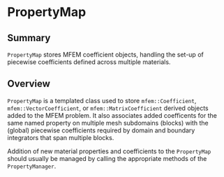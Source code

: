 # PropertyMap

## Summary

`PropertyMap` stores MFEM coefficient objects, handling the set-up of piecewise coefficients defined
across multiple materials.

## Overview

`PropertyMap` is a templated class used to store `mfem::Coefficient`, `mfem::VectorCoefficient`, or
`mfem::MatrixCoefficient` derived objects added to the MFEM problem. It also associates added
coefficents for the same named property on multiple mesh subdomains (blocks) with the (global)
piecewise coefficients required by domain and boundary integrators that span multiple blocks.

Addition of new material properties and coefficients to the `PropertyMap` should usually be managed
by calling the appropriate methods of the `PropertyManager`.

